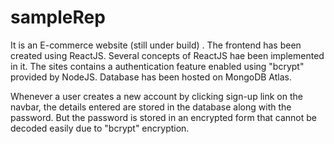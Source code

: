 # sampleRep
It is an E-commerce website (still under build) . The frontend has been created using ReactJS.
Several concepts of ReactJS hae been implemented in it.
The sites contains a authentication feature enabled using "bcrypt" provided by NodeJS.
Database has been hosted on MongoDB Atlas.


Whenever a user creates a new account by clicking sign-up link on the navbar, the details entered are stored in the database along with the password.
But the password is stored in an encrypted form that cannot be decoded easily due to "bcrypt" encryption.
